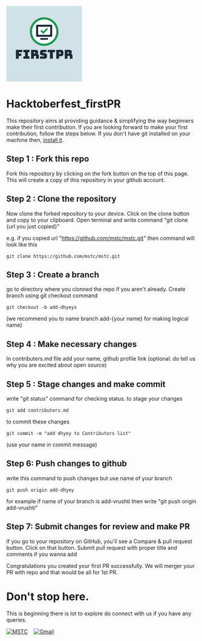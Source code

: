 ![Logo](img/e63ec8cedbf048adb3326ff5e617be97.png)


# Hacktoberfest_firstPR
This repository aims at providing guidance & simplifying the way beginners make their first contribution. If you are looking forward to make your first contribution, follow the steps below.
If you don't have git installed on your machine then, [install it]( https://help.github.com/articles/set-up-git/).

## Step 1 : Fork this repo
Fork this repository by clicking on the fork button on the top of this page. This will create a copy of this repository in your github account.

## Step 2 : Clone the repository
Now clone the forked repository to your device. Click on the clone button and copy to your clipboard.
Open terminal and write command "git clone {url you just copied}"

e.g. if you copied url "https://github.com/mstc/mstc.git" then command will look like this
```
git clone https://github.com/mstc/mstc.git
```

## Step 3 : Create a branch
go to directory where you clonned the repo if you aren't already.
Create branch using git checkout command
```
git checkout -b add-dhyeys
```
(we recommend you to name branch add-{your name} for making logical name)

## Step 4 : Make necessary changes
In contributers.md file add your name, github profile link (optional: do tell us why you are excited about open source)

## Step 5 : Stage changes and make commit
write "git status" command for checking status.
to stage your changes 
```
git add contributers.md
```
to commit these changes
```
git commit -m "add dhyey to Contributors list"
```
(use your name in commit message)

## Step 6: Push changes to github
write this command to push changes but use name of your branch
```
git push origin add-dhyey
```
for example if name of your branch is add-vrushti then write "git push origin add-vrushti"

## Step 7: Submit changes for review and make PR
If you go to your repository on GitHub, you'll see a Compare & pull request button. Click on that button.
Submit pull request with proper title and comments if you wanna add

Congratulations you created your first PR successfully.
We will merger your PR with repo and that would be all for 1st PR.
 
# Don't stop here.
This is beginning there is lot to explore do connect with us if you have any queries.

<a href="https://mstc.now.sh/" style="display:inline;"><img src="https://scontent.famd1-1.fna.fbcdn.net/v/t1.0-9/43029707_899905310220189_2146652936900444160_n.jpg?_nc_cat=102&_nc_sid=174925&_nc_ohc=hwqCvEZGDfEAX8J9nhC&_nc_ht=scontent.famd1-1.fna&oh=22d7cfa4f36d15c73482fd028fa687f3&oe=5F7A015E" alt="MSTC" height="40px" width="70px"></a>&nbsp; &nbsp;
<a href="mailto:microsoftclub@daiict.ac.in" style="display:inline;"><img src="https://ssl.gstatic.com/ui/v1/icons/mail/rfr/logo_gmail_lockup_default_1x.png" alt="Gmail" height="30px"></a>

